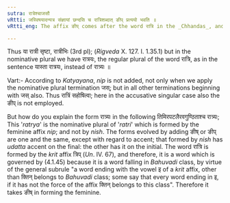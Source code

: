 ```yaml
---
sutra: रात्रेश्चाजसौ
vRtti: जस्विषयादन्यत्र संज्ञायां छन्दसि च रात्रिशब्दात् ङीप् प्रत्ययो भवति ॥
vRtti_eng: The affix ङीप् comes after the word रात्रि in the _Chhandas_, and in denoting a Name, except when the affix जस् (nominative plural) is added.

---
```

Thus या रात्री सृष्टा, रात्रीभिः (3rd pl); (_Rigveda_ X. 127. I. 1.35.1) but in the nominative plural we have रात्रयः, the regular plural of the word रात्रि, as in the sentence यास्ता रात्रयः, instead of रात्र्यः ॥

Vart:- According to _Katyayana_, _nip_ is not added, not only when we apply the nominative plural termination जस्; but in all other terminations beginning with जस् also. Thus रात्रिं सहोषित्वा; here in the accusative singular case also the ङीप् is not employed.

But how do you explain the form रात्र्यः in the following तिमिरपटलैरवगुण्ठिताश्च रात्र्यः; This '_ratrya_' is the nominative plural of '_ratri_' which is formed by the feminine affix _nip_; and not by _nish_. The forms evolved by adding ङीष् or ङीप् are one and the same, except with regard to accent; that formed by _nish_ has _udatta_ accent on the final: the other has it on the initial. The word रात्रि is formed by the _krit_ affix त्रिप् (_Un_. IV. 67), and therefore, it is a word which is governed by (4.1.45) because it is a word falling in _Bahuvadi_ class, by virtue of the general subrule "a word ending with the vowel इ of a _krit_ affix, other than क्तिन् belongs to _Bahuvadi_ class; some say that every word ending in इ, if it has not the force of the affix क्तिन् belongs to this class". Therefore it takes ङीष् in forming the feminine.